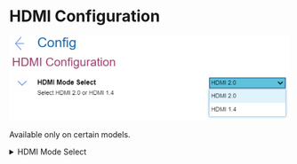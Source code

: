 # HDMI Configuration #

![](./img/hdmi.png)

Available only on certain models.

<details><summary>HDMI Mode Select</summary>

Select HDMI mode to achieve the best compatible video output for the devices attached.

Possible options:

1. **HDMI 2.0** - Allows for higher frame rate for 4K video. Default.
2. HDMI 1.4 - Supports 4K video with lower frame rate.


</details>
